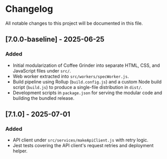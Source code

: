 # Changelog

All notable changes to this project will be documented in this file.

## [7.0.0-baseline] - 2025-06-25
### Added
- Initial modularization of Coffee Grinder into separate HTML, CSS, and JavaScript files under `src/`.
- Web worker extracted into `src/workers/specWorker.js`.
- Build pipeline using Rollup (`build.config.js`) and a custom Node build script (`build.js`) to produce a single-file distribution in `dist/`.
- Development scripts in `package.json` for serving the modular code and building the bundled release.


## [7.1.0] - 2025-07-01
### Added
- API client under `src/services/makeApiClient.js` with retry logic.
- Jest tests covering the API client's request retries and deployment helper.
